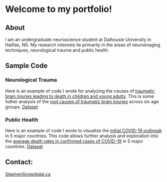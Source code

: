 # Welcome to my portfolio!


## About #
I am an undergraduate neuroscience student at Dalhousie University in Halifax, NS. My research interests lie primarily in the areas of neuroimaging techniques, neurological trauma and public health.

## Sample Code

### Neurological Trauma
Here is an example of code I wrote for analyzing the causes of [traumatic brain injuries leading to death in children and young adults](2020-10-29-230913.htm). This is some futher analysis of the [root causes of traumatic brain injuries]() across six age groups. [Dataset](https://www.kaggle.com/jessemostipak/traumatic-brain-injury-tbi)


### Public Health
Here is an example of code I wrote to visualize the [initial COVID-19 outbreak](Covid1.html) in 5 major countries. This code allows further analysis and exploration into the [average death rates in confirmed cases of COVID-19](Covid2.html) in 5 major countries. [Dataset](https://www.kaggle.com/ashudata/covid19dataset)  




## Contact:
[StephenSnow@dal.ca](mailto:stephensnow@dal.ca)



